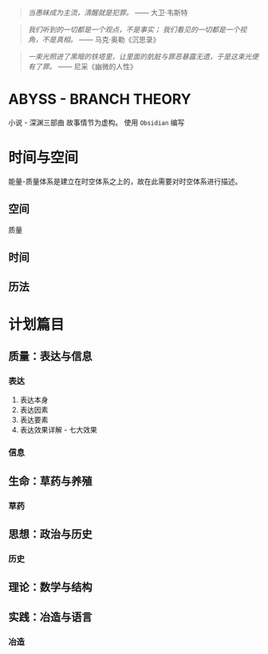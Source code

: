 > *当愚昧成为主流，清醒就是犯罪。*
> —— 大卫·韦斯特

> *我们听到的一切都是一个观点，不是事实；*
> *我们看见的一切都是一个视角，不是真相。*
> —— 马克·奥勒《沉思录》

> *一束光照进了黑暗的铁塔里，让里面的肮脏与罪恶暴露无遗，于是这束光便有了罪。*
> —— 尼采《幽微的人性》
# ABYSS - BRANCH THEORY
小说 - 深渊三部曲
故事情节为虚构。
使用 `Obsidian` 编写
# 时间与空间
能量-质量体系是建立在时空体系之上的，故在此需要对时空体系进行描述。
## 空间
质量
## 时间
## 历法
# 计划篇目
## 质量：**表达**与信息
### 表达
1. 表达本身
2. 表达因素
3. 表达要素
4. 表达效果详解 - 七大效果
### 信息
## 生命：**草药**与养殖
### 草药

## 思想：政治与历史
### 历史
## 理论：数学与结构
## 实践：**冶造**与语言
### 冶造